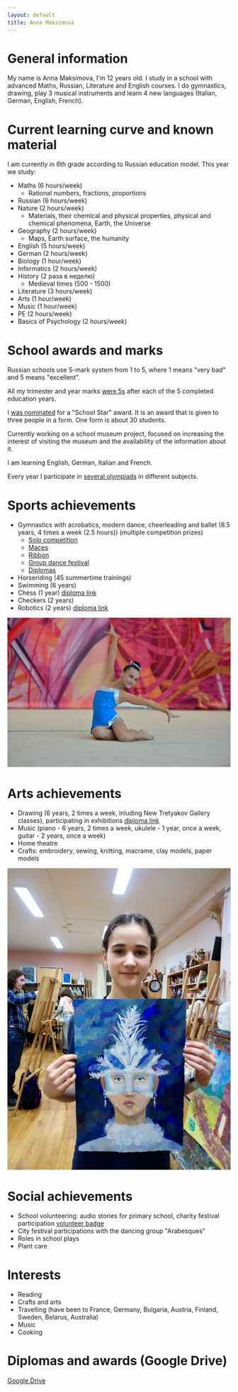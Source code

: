```yaml
---
layout: default
title: Anna Maksimova
---
```


# General information

My name is Anna Maksimova, I'm 12 years old. I study in a school with advanced Maths, Russian, Literature and English courses. I do gymnastics, drawing, play 3 musical instruments and learn 4 new languages (Italian, German, English, French).

# Current learning curve and known material

I am currently in 6th grade according to Russian education model. This year we study:

- Maths (6 hours/week)
  - Rational numbers, fractions, proportions
- Russian (6 hours/week)
- Nature (2 hours/week)
  - Materials, their chemical and physical properties, physical and chemical phenomena, Earth, the Universe
- Geography (2 hours/week)
  - Maps, Earth surface, the humanity
- English (5 hours/week)
- German (2 hours/week)
- Biology (1 hour/week)
- Informatics (2 hours/week)
- History (2 раза в неделю)
  - Medieval times (500 - 1500)
- Literature (3 hours/week)
- Arts (1 hour/week)
- Music (1 hour/week)
- PE (2 hours/week)
- Basics of Psychology (2 hours/week)

# School awards and marks

Russian schools use 5-mark system from 1 to 5, where 1 means "very bad" and 5 means "excellent".

All my trimester and year marks [were 5s](https://drive.google.com/file/d/18WZLzK4bht8RXLO6wwgX4QVpfv6ZkmgP/view?usp=sharing) after each of the 5 completed education years.

I [was nominated](https://drive.google.com/file/d/1urXXNs4ARU_uwQLmW-_0o_1Vhf0CPlZw/view?usp=sharing) for a "School Star" award. It is an award that is given to three people in a form. One form is about 30 students.

Currently working on a school museum project, focused on increasing the interest of visiting the museum and the availability of the information about it.

I am learning English, German, Italian and French.

Every year I participate in [several olympiads](https://drive.google.com/drive/folders/1oHSeGiC6l4IPd_5ARdCvYJXmMald_m_q?usp=sharing) in different subjects.

# Sports achievements

- Gymnastics with acrobatics, modern dance, cheerleading and ballet (8.5 years, 4 times a week (2.5 hours)) (multiple competition prizes)
  - [Solo competition](https://youtu.be/ATOluOh68HM)
  - [Maces](https://youtu.be/wpcHyuMy12o)
  - [Ribbon](https://youtu.be/AJeu8KBdwL4)
  - [Group dance festival](https://youtu.be/91hvBtoMrVY)
  - [Diplomas](https://drive.google.com/drive/folders/1TsnbhhGi8bfOX-FgO_GKLqzSvIlrDm3e?usp=sharing)
- Horseriding (45 summertime trainings)
- Swimming (6 years)
- Chess (1 year) [diploma link](https://drive.google.com/drive/folders/1Jb-Wv-fhmX5tlPD5YwoByXhRfZ8p_XKu?usp=sharing)
- Checkers (2 years)
- Robotics (2 years) [diploma link](https://drive.google.com/drive/folders/12N5cnFcsN_TLLmOAXzKPxLbhzHavsCJY?usp=sharing)

![Gymnastics](assets/gymnastics.jpg)

# Arts achievements

- Drawing (6 years, 2 times a week, inluding New Tretyakov Gallery classes), participating in exhibitions [diploma link](https://drive.google.com/drive/folders/1lBwNGuNfjJZppDGJAAVXbef9Th8mv4JY?usp=sharing)
- Music (piano - 6 years, 2 times a week, ukulele - 1 year, once a week, guitar - 2 years, once a week)
- Home theatre
- Crafts: embroidery, sewing, knitting, macrame, clay models, paper models

![Arts](assets/arts.jpg)

# Social achievements

- School volunteering: audio stories for primary school, charity festival participation [volunteer badge](https://drive.google.com/file/d/1n1-s0dQIKYSiePAyUwrduSaQHgcwxnBh/view?usp=sharing)
- City festival participations with the dancing group "Arabesques"
- Roles in school plays
- Plant care

# Interests

- Reading
- Crafts and arts
- Travelling (have been to France, Germany, Bulgaria, Austria, Finland, Sweden, Belarus, Australia)
- Music
- Cooking

# Diplomas and awards (Google Drive)

[Google Drive](https://drive.google.com/drive/folders/1SJ-WhmCYXdwZblZuOPbIpIWM6U-MmgbV?usp=sharing)
